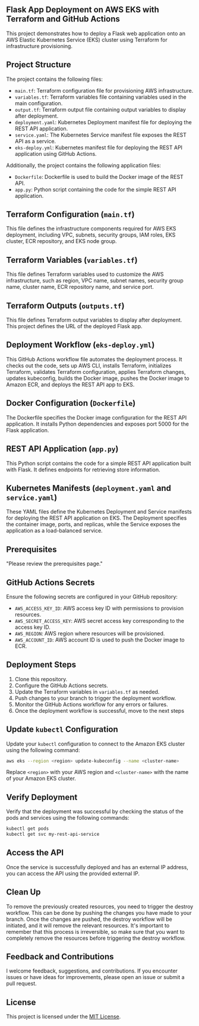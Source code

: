 ## Flask App Deployment on AWS EKS with Terraform and GitHub Actions

This project demonstrates how to deploy a Flask web application onto an AWS Elastic Kubernetes Service (EKS) cluster using Terraform for infrastructure provisioning.

## Project Structure

The project contains the following files:

- `main.tf`: Terraform configuration file for provisioning AWS infrastructure.
- `variables.tf`: Terraform variables file containing variables used in the main configuration.
- `output.tf`: Terraform output file containing output variables to display after deployment.
- `deployment.yaml`: Kubernetes Deployment manifest file for deploying the REST API application.
- `service.yaml`: The Kubernetes Service manifest file exposes the REST API as a service.
- `eks-deploy.yml`: Kubernetes manifest file for deploying the REST API application using GitHub Actions.

Additionally, the project contains the following application files:

- `Dockerfile`: Dockerfile is used to build the Docker image of the REST API.
- `app.py`: Python script containing the code for the simple REST API application.

## Terraform Configuration (`main.tf`)

This file defines the infrastructure components required for AWS EKS deployment, including VPC, subnets, security groups, IAM roles, EKS cluster, ECR repository, and EKS node group.

## Terraform Variables (`variables.tf`)

This file defines Terraform variables used to customize the AWS infrastructure, such as region, VPC name, subnet names, security group name, cluster name, ECR repository name, and service port.

## Terraform Outputs (`outputs.tf`)

This file defines Terraform output variables to display after deployment. This project defines the URL of the deployed Flask app.

## Deployment Workflow (`eks-deploy.yml`)

This GitHub Actions workflow file automates the deployment process. It checks out the code, sets up AWS CLI, installs Terraform, initializes Terraform, validates Terraform configuration, applies Terraform changes, updates kubeconfig, builds the Docker image, pushes the Docker image to Amazon ECR, and deploys the REST API app to EKS.

## Docker Configuration (`Dockerfile`)

The Dockerfile specifies the Docker image configuration for the REST API application. It installs Python dependencies and exposes port 5000 for the Flask application.

## REST API Application (`app.py`)

This Python script contains the code for a simple REST API application built with Flask. It defines endpoints for retrieving store information.

## Kubernetes Manifests (`deployment.yaml` and `service.yaml`)

These YAML files define the Kubernetes Deployment and Service manifests for deploying the REST API application on EKS. The Deployment specifies the container image, ports, and replicas, while the Service exposes the application as a load-balanced service.

## Prerequisites

"Please review the prerequisites page."

## GitHub Actions Secrets

Ensure the following secrets are configured in your GitHub repository:

- `AWS_ACCESS_KEY_ID`: AWS access key ID with permissions to provision resources.
- `AWS_SECRET_ACCESS_KEY`: AWS secret access key corresponding to the access key ID.
- `AWS_REGION`: AWS region where resources will be provisioned.
- `AWS_ACCOUNT_ID`: AWS account ID is used to push the Docker image to ECR.

## Deployment Steps

1. Clone this repository.
2. Configure the GitHub Actions secrets.
3. Update the Terraform variables in `variables.tf` as needed.
4. Push changes to your branch to trigger the deployment workflow.
5. Monitor the GitHub Actions workflow for any errors or failures.
6. Once the deployment workflow is successful, move to the next steps

## Update `kubectl` Configuration

Update your `kubectl` configuration to connect to the Amazon EKS cluster using the following command:

```bash
aws eks --region <region> update-kubeconfig --name <cluster-name>
```

Replace `<region>` with your AWS region and `<cluster-name>` with the name of your Amazon EKS cluster.

## Verify Deployment

Verify that the deployment was successful by checking the status of the pods and services using the following commands:

```bash
kubectl get pods
kubectl get svc my-rest-api-service
```

## Access the API

Once the service is successfully deployed and has an external IP address, you can access the API using the provided external IP.

## Clean Up

To remove the previously created resources, you need to trigger the destroy workflow. This can be done by pushing the changes you have made to your branch. Once the changes are pushed, the destroy workflow will be initiated, and it will remove the relevant resources. It's important to remember that this process is irreversible, so make sure that you want to completely remove the resources before triggering the destroy workflow.

## Feedback and Contributions

I welcome feedback, suggestions, and contributions. If you encounter issues or have ideas for improvements, please open an issue or submit a pull request.

## License

This project is licensed under the [MIT License](LICENSE).
